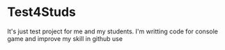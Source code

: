 # Test4Studs

It's just test project for me and my students. I'm writting code for console game and improve my skill in github use
